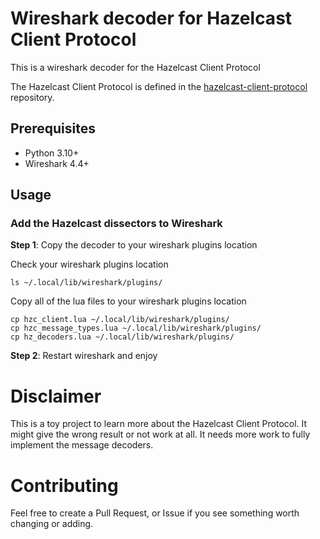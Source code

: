 # Wireshark decoder for Hazelcast Client Protocol
This is a wireshark decoder for the Hazelcast Client Protocol

The Hazelcast Client Protocol is defined in the [hazelcast-client-protocol](https://github.com/hazelcast/hazelcast-client-protocol) repository.

## Prerequisites
- Python 3.10+
- Wireshark 4.4+


## Usage

### Add the Hazelcast dissectors to Wireshark

**Step 1**: Copy the decoder to your wireshark plugins location

Check your wireshark plugins location
```
ls ~/.local/lib/wireshark/plugins/
```

Copy all of the lua files to your wireshark plugins location
```
cp hzc_client.lua ~/.local/lib/wireshark/plugins/
cp hzc_message_types.lua ~/.local/lib/wireshark/plugins/
cp hz_decoders.lua ~/.local/lib/wireshark/plugins/
```

**Step 2**: Restart wireshark and enjoy


# Disclaimer

This is a toy project to learn more about the Hazelcast Client Protocol.   It might give the wrong result
or not work at all.   It needs more work to fully implement the message decoders.


# Contributing

Feel free to create a Pull Request, or Issue if you see something worth changing or adding.


